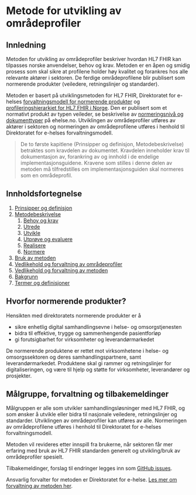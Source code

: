 # Metode for utvikling av områdeprofiler

## Innledning

Metoden for utvikling av områdeprofiler beskriver hvordan HL7 FHIR kan tilpasses norske anvendelser, behov og krav. Metoden er en åpen og smidig prosess som skal sikre at profilene holder høy kvalitet og forankres hos alle relevante aktører i sektoren. De ferdige områdeprofilene blir publisert som normerende produkter (veiledere, retningslinjer og standarder).

Metoden er basert på utviklingsmetoden for HL7 FHIR, Direktoratet for e-helses [forvaltningsmodell for normerende produkter](http://ehelse.no/publikasjoner/forvaltningsmodell-for-normerende-produkter-fra-direktoratet-for-e-helse) og [profileringshierarkiet for HL7 FHIR  i Norge](https://git.sarepta.ehelse.no/utvikling/FHIR/-/wikis/profilering). Den er publisert som et normativt produkt av typen veileder, se beskrivelse av [normeringsnivå og dokumenttyper](https://ehelse.no/standarder/om-standardisering-i-e-helse/normeringsniva-og-dokumenttyper) på ehelse.no. Utviklingen av områdeprofiler utføres av aktører i sektoren og normeringen av områdeprofilene utføres i henhold til Direktoratet for e-helses forvaltningsmodell.

>De to første kapitlene (Prinsipper og definisjon, Metodebeskrivelse) betraktes som kravdelen av dokumentet. Kravdelen inneholder krav til dokumentasjon av, forankring av og innhold i de endelige implementasjonsguidene. Kravene som stilles i denne delen av metoden må tilfredstilles om implementasjonsguiden skal normeres som en områdeprofil.

## Innholdsfortegnelse

1. [Prinsipper og definisjon](no-national-profiles-principles.md)
1. [Metodebeskrivelse](metodebeskrivelse.md)
   1. [Behov og krav](behov-og-krav.md)
   1. [Utrede](utrede.md)
   1. [Utvikle](utvikle.md)
   1. [Utprøve og evaluere](utprøve-og-evaluere.md)
   1. [Realisere](realisere.md)
   1. [Normere](normere.md)
1. [Bruk av metoden](bruk-av-metoden.md)
1. [Vedlikehold og forvaltning av områdeprofiler](vedlikehold-og-forvaltning.md)
1. [Vedlikehold og forvaltning av metoden](forvaltning-av-metoden.md)
1. [Bakgrunn](bakgrunn.md)
1. [Termer og definisjoner](termer-og-definisjoner.md)

## Hvorfor normerende produkter?

Hensikten med direktoratets normerende produkter er å

* sikre enhetlig digital samhandlingsevne i helse- og omsorgstjenesten
* bidra til effektive, trygge og sammenhengende pasientforløp
* gi forutsigbarhet for virksomheter og leverandørmarkedet

De normerende produktene er rettet mot virksomhetene i helse- og omsorgssektoren og deres samhandlingspartnere, samt leverandørmarkedet. Produktene skal gi rammer og retningslinjer for digitaliseringen, og være til hjelp og støtte for virksomheter, leverandører og prosjekter.

## Målgruppe, forvaltning og tilbakemeldinger

Målgruppen er alle som utvikler samhandlingsløsninger med HL7 FHIR, og som ønsker å utvikle eller bidra til nasjonale veiledere, retningslinjer og standarder.
Utviklingen av områdeprofiler kan utføres av alle. Normeringen av områdeprofilene utføres i henhold til Direktoratet for e-helses forvaltningsmodell.

Metoden vil revideres etter innspill fra brukerne, når sektoren får mer erfaring med bruk av HL7 FHIR standarden generelt og utvikling/bruk av områdeprofiler spesielt.

Tilbakemeldinger, forslag til endringer legges inn som [GitHub issues](https://github.com/HL7Norway/best-practice/issues).

Ansvarlig forvalter for metoden er Direktoratet for e-helse. [Les mer om forvaltning av metoden her](forvaltning-av-metoden.md).

